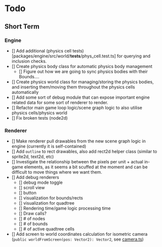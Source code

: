 # Todo

## Short Term

### Engine
- [] Add additional (physics cell tests)[packages/engine/src/world/__tests__/phys_cell.test.ts] for querying and inclusion checks.
- [] Create physics body class for automatic physics body management
    + [] Figure out how we are going to sync physics bodies with their Bounds....
- [] Create physics world class for managing/storing the physics bodies, and inserting them/moving them throughout the physics cells automatically
- [] Add some sort of debug module that can expose important engine related data for some sort of renderer to render.
- [] Refactor main game loop logic/scene graph logic to also utilise physics cells/physics world
- [] Fix broken tests (node2d)

### Renderer
- [] Make renderer pull drawables from the new scene graph logic in engine (currently it is self-contained)
- [] Add `outline` to rect drawables, also add rect2d helper class (similar to sprite2d, text2d, etc)
- [] Investigate the relationship between the pixels per unit + actual in-game elements, as it seems a bit scuffed at the moment and can be difficult to move things where we want them.
- [] Add debug renderers
    + [] debug mode toggle
    + [] scroll view
    + [] button
    + [] visualization for bounds/rects
    + [] visualization for quadtree
    + [] Rendering time/game logic processing time
    + [] Draw calls?
    + [] # of nodes
    + [] # of bounds
    + [] # of active quadtree cells
- [] Add screen to world coordinates calculation for isometric camera (`public worldFromScreen(pos: Vector2): Vector2`, see [camera.ts](packages/renderer/src/camera/camera.ts))